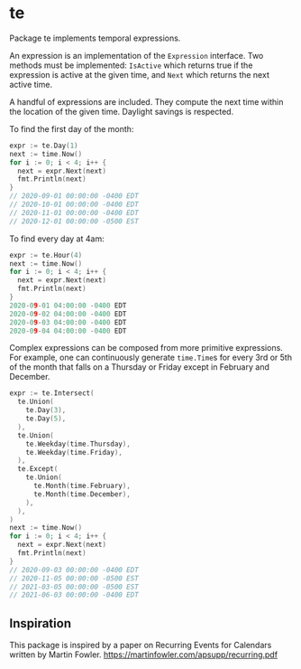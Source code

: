 # te

Package te implements temporal expressions.

An expression is an implementation of the `Expression` interface. Two methods
must be implemented: `IsActive` which returns true if the expression is active
at the given time, and `Next` which returns the next active time.

A handful of expressions are included. They compute the next time within the
location of the given time. Daylight savings is respected.

To find the first day of the month:

```go
expr := te.Day(1)
next := time.Now()
for i := 0; i < 4; i++ {
  next = expr.Next(next)
  fmt.Println(next)
}
// 2020-09-01 00:00:00 -0400 EDT
// 2020-10-01 00:00:00 -0400 EDT
// 2020-11-01 00:00:00 -0400 EDT
// 2020-12-01 00:00:00 -0500 EST
```

To find every day at 4am:

```go
expr := te.Hour(4)
next := time.Now()
for i := 0; i < 4; i++ {
  next = expr.Next(next)
  fmt.Println(next)
}
2020-09-01 04:00:00 -0400 EDT
2020-09-02 04:00:00 -0400 EDT
2020-09-03 04:00:00 -0400 EDT
2020-09-04 04:00:00 -0400 EDT
```

Complex expressions can be composed from more primitive expressions. For
example, one can continuously generate `time.Time`s for every 3rd or 5th of
the month that falls on a Thursday or Friday except in February and December.

```go
expr := te.Intersect(
  te.Union(
    te.Day(3),
    te.Day(5),
  ),
  te.Union(
    te.Weekday(time.Thursday),
    te.Weekday(time.Friday),
  ),
  te.Except(
    te.Union(
      te.Month(time.February),
      te.Month(time.December),
    ),
  ),
)
next := time.Now()
for i := 0; i < 4; i++ {
  next = expr.Next(next)
  fmt.Println(next)
}
// 2020-09-03 00:00:00 -0400 EDT
// 2020-11-05 00:00:00 -0500 EST
// 2021-03-05 00:00:00 -0500 EST
// 2021-06-03 00:00:00 -0400 EDT
```

## Inspiration

This package is inspired by a paper on Recurring Events for Calendars
written by Martin Fowler. https://martinfowler.com/apsupp/recurring.pdf

